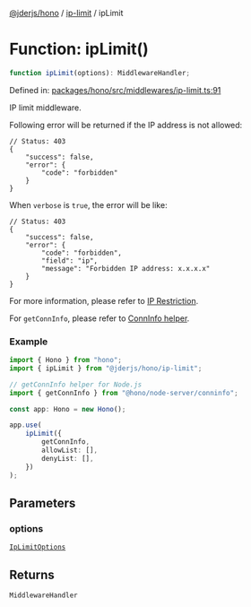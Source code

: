 [@jderjs/hono](../../README.md) / [ip-limit](../README.md) / ipLimit

# Function: ipLimit()

```ts
function ipLimit(options): MiddlewareHandler;
```

Defined in: [packages/hono/src/middlewares/ip-limit.ts:91](https://github.com/jder-std/hono/blob/b7adb5479e2132232836f49b324da0bc45309321/packages/hono/src/middlewares/ip-limit.ts#L91)

IP limit middleware.

Following error will be returned if the IP address is not allowed:

```jsonc
// Status: 403
{
    "success": false,
    "error": {
        "code": "forbidden"
    }
}
```

When `verbose` is `true`, the error will be like:

```jsonc
// Status: 403
{
    "success": false,
    "error": {
        "code": "forbidden",
        "field": "ip",
        "message": "Forbidden IP address: x.x.x.x"
    }
}
```

For more information, please refer to
[IP Restriction](https://hono.dev/docs/middleware/builtin/ip-restriction).

For `getConnInfo`, please refer to
[ConnInfo helper](https://hono.dev/docs/helpers/conninfo).

### Example

```ts
import { Hono } from "hono";
import { ipLimit } from "@jderjs/hono/ip-limit";

// getConnInfo helper for Node.js
import { getConnInfo } from "@hono/node-server/conninfo";

const app: Hono = new Hono();

app.use(
    ipLimit({
        getConnInfo,
        allowList: [],
        denyList: [],
    })
);
```

## Parameters

### options

[`IpLimitOptions`](../type-aliases/IpLimitOptions.md)

## Returns

`MiddlewareHandler`
